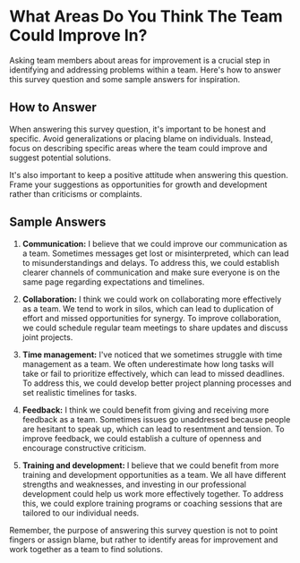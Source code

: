 What Areas Do You Think The Team Could Improve In?
=========================================================================

Asking team members about areas for improvement is a crucial step in identifying and addressing problems within a team. Here's how to answer this survey question and some sample answers for inspiration.

How to Answer
-------------

When answering this survey question, it's important to be honest and specific. Avoid generalizations or placing blame on individuals. Instead, focus on describing specific areas where the team could improve and suggest potential solutions.

It's also important to keep a positive attitude when answering this question. Frame your suggestions as opportunities for growth and development rather than criticisms or complaints.

Sample Answers
--------------

1. **Communication:** I believe that we could improve our communication as a team. Sometimes messages get lost or misinterpreted, which can lead to misunderstandings and delays. To address this, we could establish clearer channels of communication and make sure everyone is on the same page regarding expectations and timelines.

2. **Collaboration:** I think we could work on collaborating more effectively as a team. We tend to work in silos, which can lead to duplication of effort and missed opportunities for synergy. To improve collaboration, we could schedule regular team meetings to share updates and discuss joint projects.

3. **Time management:** I've noticed that we sometimes struggle with time management as a team. We often underestimate how long tasks will take or fail to prioritize effectively, which can lead to missed deadlines. To address this, we could develop better project planning processes and set realistic timelines for tasks.

4. **Feedback:** I think we could benefit from giving and receiving more feedback as a team. Sometimes issues go unaddressed because people are hesitant to speak up, which can lead to resentment and tension. To improve feedback, we could establish a culture of openness and encourage constructive criticism.

5. **Training and development:** I believe that we could benefit from more training and development opportunities as a team. We all have different strengths and weaknesses, and investing in our professional development could help us work more effectively together. To address this, we could explore training programs or coaching sessions that are tailored to our individual needs.

Remember, the purpose of answering this survey question is not to point fingers or assign blame, but rather to identify areas for improvement and work together as a team to find solutions.
